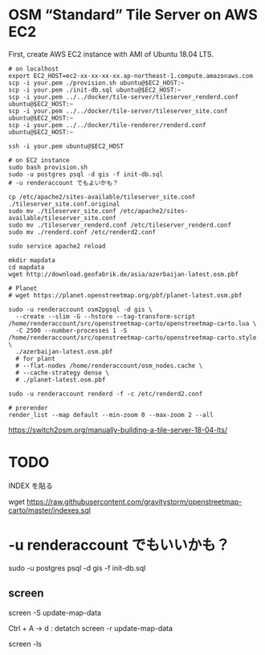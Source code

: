 OSM “Standard” Tile Server on AWS EC2
=====

First, create AWS EC2 instance with AMI of Ubuntu 18.04 LTS.

```
# on localhost
export EC2_HOST=ec2-xx-xx-xx-xx.ap-northeast-1.compute.amazonaws.com
scp -i your.pem ./provision.sh ubuntu@$EC2_HOST:~
scp -i your.pem ./init-db.sql ubuntu@$EC2_HOST:~
scp -i your.pem ../../docker/tile-server/tileserver_renderd.conf ubuntu@$EC2_HOST:~
scp -i your.pem ../../docker/tile-server/tileserver_site.conf ubuntu@$EC2_HOST:~
scp -i your.pem ../../docker/tile-renderer/renderd.conf ubuntu@$EC2_HOST:~

ssh -i your.pem ubuntu@$EC2_HOST

# on EC2 instance
sudo bash provision.sh
sudo -u postgres psql -d gis -f init-db.sql
# -u renderaccount でもよいかも？

cp /etc/apache2/sites-available/tileserver_site.conf ./tileserver_site.conf.original
sudo mv ./tileserver_site.conf /etc/apache2/sites-available/tileserver_site.conf
sudo mv ./tileserver_renderd.conf /etc/tileserver_renderd.conf
sudo mv ./renderd.conf /etc/renderd2.conf

sudo service apache2 reload

mkdir mapdata
cd mapdata
wget http://download.geofabrik.de/asia/azerbaijan-latest.osm.pbf

# Planet
# wget https://planet.openstreetmap.org/pbf/planet-latest.osm.pbf

sudo -u renderaccount osm2pgsql -d gis \
  --create --slim -G --hstore --tag-transform-script /home/renderaccount/src/openstreetmap-carto/openstreetmap-carto.lua \
  -C 2500 --number-processes 1 -S /home/renderaccount/src/openstreetmap-carto/openstreetmap-carto.style \
  ./azerbaijan-latest.osm.pbf
  # for plant
  # --flat-nodes /home/renderaccount/osm_nodes.cache \
  # --cache-strategy dense \
  # ./planet-latest.osm.pbf

sudo -u renderaccount renderd -f -c /etc/renderd2.conf

# prerender
render_list --map default --min-zoom 0 --max-zoom 2 --all
```

https://switch2osm.org/manually-building-a-tile-server-18-04-lts/

# TODO
INDEX を貼る

wget https://raw.githubusercontent.com/gravitystorm/openstreetmap-carto/master/indexes.sql
# -u renderaccount でもいいかも？
sudo -u postgres psql -d gis -f init-db.sql

## screen

screen -S update-map-data

Ctrl + A -> d : detatch
screen -r update-map-data

screen -ls

